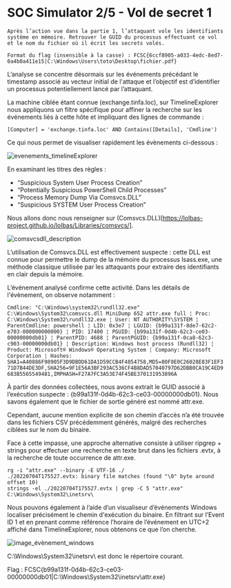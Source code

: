 # SOC Simulator 2/5 - Vol de secret 1

```
Après l’action vue dans la partie 1, l’attaquant vole les identifiants système en mémoire. Retrouver le GUID du processus effectuant ce vol et le nom du fichier où il écrit les secrets volés.

Format du flag (insensible à la casse) : FCSC{6ccf8905-a033-4edc-8ed7-0a4b0a411e15|C:\Windows\Users\toto\Desktop\fichier.pdf}
```

L’analyse se concentre désormais sur les événements précédant le timestamp associé au vecteur initial de l'attaque et l’objectif est d’identifier un processus potentiellement lancé par l’attaquant.

La machine ciblée étant connue (exchange.tinfa.loc), sur TimelineExplorer nous appliquons un filtre spécifique pour affiner la recherche sur les événements liés à cette hôte et impliquant des lignes de commande :

`[Computer] = 'exchange.tinfa.loc' AND Contains([Details], 'Cmdline')`

Ce qui nous permet de visualiser rapidement les évènements ci-dessous : 

![evenements_timelineExplorer](evenements_timelineExplorer.png)

En examinant les titres des règles :

- “Suspicious System User Process Creation”
- “Potentially Suspicious PowerShell Child Processes”
- “Process Memory Dump Via Comsvcs.DLL”
- “Suspicious SYSTEM User Process Creation”

Nous allons donc nous renseigner sur (Comsvcs.DLL)[https://lolbas-project.github.io/lolbas/Libraries/comsvcs/].

![comsvcsdll_description](comsvcsdll_description.png)

L’utilisation de Comsvcs.DLL est effectivement suspecte : cette DLL est connue pour permettre le dump de la mémoire du processus lsass.exe, une méthode classique utilisée par les attaquants pour extraire des identifiants en clair depuis la mémoire.

L’événement analysé confirme cette activité. Dans les détails de l'évènement, on observe notamment :

`Cmdline: "C:\Windows\system32\rundll32.exe" C:\Windows\System32\comsvcs.dll MiniDump 652 attr.exe full ¦ Proc: C:\Windows\System32\rundll32.exe ¦ User: NT AUTHORITY\SYSTEM ¦ ParentCmdline: powershell ¦ LID: 0x3e7 ¦ LGUID: {b99a131f-8de7-62c2-e703-000000000000} ¦ PID: 17400 ¦ PGUID: {b99a131f-0d4b-62c3-ce03-00000000db01} ¦ ParentPID: 4688 ¦ ParentPGUID: {b99a131f-0ca8-62c3-c903-00000000db01} ¦ Description: Windows host process (Rundll32) ¦ Product: Microsoft® Windows® Operating System ¦ Company: Microsoft Corporation ¦ Hashes: SHA1=A40886F98905F3D9DBDD61DA1D59CCB4F4854758,MD5=80F8E0C26028E83F1EF371D7B44DE3DF,SHA256=9F1E56A3BF293AC536CF4B8DAD57040797D62DBB0CA19C4ED9683B5565549481,IMPHASH=F27A7FC3A53E74F45BE370131953896A`

À partir des données collectées, nous avons extrait le GUID associé à l’exécution suspecte :
{b99a131f-0d4b-62c3-ce03-00000000db01}.
Nous savons également que le fichier de sortie généré est nommé attr.exe.

Cependant, aucune mention explicite de son chemin d’accès n’a été trouvée dans les fichiers CSV précédemment générés, malgré des recherches ciblées sur le nom du binaire.

Face à cette impasse, une approche alternative consiste à utiliser ripgrep + strings pour effectuer une recherche en texte brut dans les fichiers .evtx, à la recherche de toute occurrence de attr.exe.

```
rg -i "attr.exe" --binary -E UTF-16 ./
./20220704T175527.evtx: binary file matches (found "\0" byte around offset 10)
strings -el ./20220704T175527.evtx | grep -C 5 "attr.exe"
C:\Windows\System32\inetsrv\
```

Nous pouvons également à l’aide d’un visualiseur d’événements Windows localiser précisément le chemin d'exécution du binaire. En filtrant sur l’Event ID 1 et en prenant comme référence l’horaire de l’événement en UTC+2 affiché dans TimelineExplorer, nous obtenons ce que l’on cherche.

![image_évènement_windows](image_évènement_windows.png)

C:\Windows\System32\inetsrv\ est donc le répertoire courant.

Flag : FCSC{b99a131f-0d4b-62c3-ce03-00000000db01|C:\Windows\System32\inetsrv\attr.exe}

